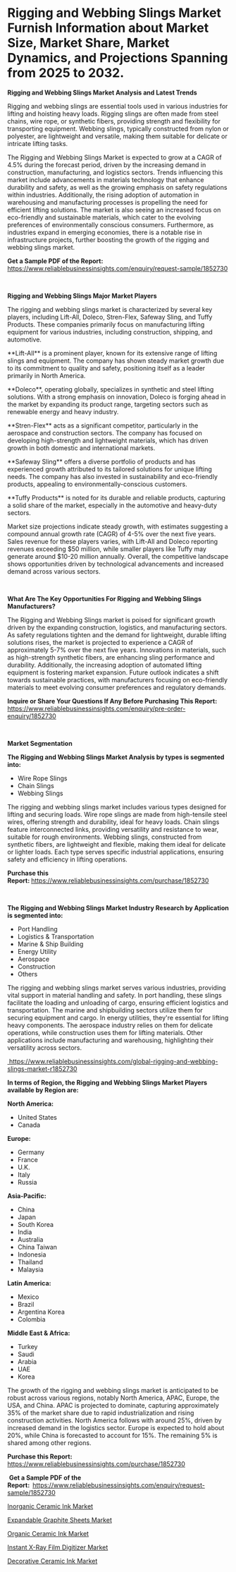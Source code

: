 <p><h1>Rigging and Webbing Slings Market Furnish Information about Market Size, Market Share, Market Dynamics, and Projections Spanning from 2025 to 2032.</h1></p><p><strong>Rigging and Webbing Slings Market Analysis and Latest Trends</strong></p>
<p><p>Rigging and webbing slings are essential tools used in various industries for lifting and hoisting heavy loads. Rigging slings are often made from steel chains, wire rope, or synthetic fibers, providing strength and flexibility for transporting equipment. Webbing slings, typically constructed from nylon or polyester, are lightweight and versatile, making them suitable for delicate or intricate lifting tasks. </p><p>The Rigging and Webbing Slings Market is expected to grow at a CAGR of 4.5% during the forecast period, driven by the increasing demand in construction, manufacturing, and logistics sectors. Trends influencing this market include advancements in materials technology that enhance durability and safety, as well as the growing emphasis on safety regulations within industries. Additionally, the rising adoption of automation in warehousing and manufacturing processes is propelling the need for efficient lifting solutions. The market is also seeing an increased focus on eco-friendly and sustainable materials, which cater to the evolving preferences of environmentally conscious consumers. Furthermore, as industries expand in emerging economies, there is a notable rise in infrastructure projects, further boosting the growth of the rigging and webbing slings market.</p></p>
<p><strong>Get a Sample PDF of the Report:&nbsp;</strong> <a href="https://www.reliablebusinessinsights.com/enquiry/request-sample/1852730?utm_campaign=904&utm_medium=2&utm_source=Github&utm_content=ia&utm_term=03022025&utm_id=rigging-and-webbing-slings">https://www.reliablebusinessinsights.com/enquiry/request-sample/1852730</a></p>
<p>&nbsp;</p>
<p><strong>Rigging and Webbing Slings Major Market Players</strong></p>
<p><p>The rigging and webbing slings market is characterized by several key players, including Lift-All, Doleco, Stren-Flex, Safeway Sling, and Tuffy Products. These companies primarily focus on manufacturing lifting equipment for various industries, including construction, shipping, and automotive.</p><p>**Lift-All** is a prominent player, known for its extensive range of lifting slings and equipment. The company has shown steady market growth due to its commitment to quality and safety, positioning itself as a leader primarily in North America. </p><p>**Doleco**, operating globally, specializes in synthetic and steel lifting solutions. With a strong emphasis on innovation, Doleco is forging ahead in the market by expanding its product range, targeting sectors such as renewable energy and heavy industry.</p><p>**Stren-Flex** acts as a significant competitor, particularly in the aerospace and construction sectors. The company has focused on developing high-strength and lightweight materials, which has driven growth in both domestic and international markets.</p><p>**Safeway Sling** offers a diverse portfolio of products and has experienced growth attributed to its tailored solutions for unique lifting needs. The company has also invested in sustainability and eco-friendly products, appealing to environmentally-conscious customers.</p><p>**Tuffy Products** is noted for its durable and reliable products, capturing a solid share of the market, especially in the automotive and heavy-duty sectors.</p><p>Market size projections indicate steady growth, with estimates suggesting a compound annual growth rate (CAGR) of 4-5% over the next five years. Sales revenue for these players varies, with Lift-All and Doleco reporting revenues exceeding $50 million, while smaller players like Tuffy may generate around $10-20 million annually. Overall, the competitive landscape shows opportunities driven by technological advancements and increased demand across various sectors.</p></p>
<p>&nbsp;</p>
<p><strong>What Are The Key Opportunities For Rigging and Webbing Slings Manufacturers?</strong></p>
<p><p>The Rigging and Webbing Slings market is poised for significant growth driven by the expanding construction, logistics, and manufacturing sectors. As safety regulations tighten and the demand for lightweight, durable lifting solutions rises, the market is projected to experience a CAGR of approximately 5-7% over the next five years. Innovations in materials, such as high-strength synthetic fibers, are enhancing sling performance and durability. Additionally, the increasing adoption of automated lifting equipment is fostering market expansion. Future outlook indicates a shift towards sustainable practices, with manufacturers focusing on eco-friendly materials to meet evolving consumer preferences and regulatory demands.</p></p>
<p><strong>Inquire or Share Your Questions If Any Before Purchasing This Report:</strong> <a href="https://www.reliablebusinessinsights.com/enquiry/pre-order-enquiry/1852730?utm_campaign=904&utm_medium=2&utm_source=Github&utm_content=ia&utm_term=03022025&utm_id=rigging-and-webbing-slings">https://www.reliablebusinessinsights.com/enquiry/pre-order-enquiry/1852730</a></p>
<p>&nbsp;</p>
<p><strong>Market Segmentation</strong></p>
<p><strong>The Rigging and Webbing Slings Market Analysis by types is segmented into:</strong></p>
<p><ul><li>Wire Rope Slings</li><li>Chain Slings</li><li>Webbing Slings</li></ul></p>
<p><p>The rigging and webbing slings market includes various types designed for lifting and securing loads. Wire rope slings are made from high-tensile steel wires, offering strength and durability, ideal for heavy loads. Chain slings feature interconnected links, providing versatility and resistance to wear, suitable for rough environments. Webbing slings, constructed from synthetic fibers, are lightweight and flexible, making them ideal for delicate or lighter loads. Each type serves specific industrial applications, ensuring safety and efficiency in lifting operations.</p></p>
<p><strong>Purchase this Report:&nbsp;</strong><a href="https://www.reliablebusinessinsights.com/purchase/1852730?utm_campaign=904&utm_medium=2&utm_source=Github&utm_content=ia&utm_term=03022025&utm_id=rigging-and-webbing-slings">https://www.reliablebusinessinsights.com/purchase/1852730</a></p>
<p>&nbsp;</p>
<p><strong>The Rigging and Webbing Slings Market Industry Research by Application is segmented into:</strong></p>
<p><ul><li>Port Handling</li><li>Logistics & Transportation</li><li>Marine & Ship Building</li><li>Energy Utility</li><li>Aerospace</li><li>Construction</li><li>Others</li></ul></p>
<p><p>The rigging and webbing slings market serves various industries, providing vital support in material handling and safety. In port handling, these slings facilitate the loading and unloading of cargo, ensuring efficient logistics and transportation. The marine and shipbuilding sectors utilize them for securing equipment and cargo. In energy utilities, they're essential for lifting heavy components. The aerospace industry relies on them for delicate operations, while construction uses them for lifting materials. Other applications include manufacturing and warehousing, highlighting their versatility across sectors.</p></p>
<p><a href="https://www.reliablebusinessinsights.com/global-rigging-and-webbing-slings-market-r1852730?utm_campaign=904&utm_medium=2&utm_source=Github&utm_content=ia&utm_term=03022025&utm_id=rigging-and-webbing-slings">&nbsp;https://www.reliablebusinessinsights.com/global-rigging-and-webbing-slings-market-r1852730</a></p>
<p><strong>In terms of Region, the Rigging and Webbing Slings Market Players available by Region are:</strong></p>
<p>
    <p> <strong> North America: </strong>
        <ul>
            <li>United States</li>
            <li>Canada</li>
        </ul>
        </p> 
    <p> <strong> Europe: </strong>
        <ul>
            <li>Germany</li>
            <li>France</li>
            <li>U.K.</li>
            <li>Italy</li>
            <li>Russia</li>
        </ul>
        </p> 
    <p> <strong> Asia-Pacific: </strong>
        <ul>
            <li>China</li>
            <li>Japan</li>
            <li>South Korea</li>
            <li>India</li>
            <li>Australia</li>
            <li>China Taiwan</li>
            <li>Indonesia</li>
            <li>Thailand</li>
            <li>Malaysia</li>
        </ul>
        </p> 
    <p> <strong> Latin America: </strong>
        <ul>
            <li>Mexico</li>
            <li>Brazil</li>
            <li>Argentina Korea</li>
            <li>Colombia</li>
        </ul>
        </p> 
    <p> <strong> Middle East & Africa: </strong>
        <ul>
            <li>Turkey</li>
            <li>Saudi</li>
            <li>Arabia</li>
            <li>UAE</li>
            <li>Korea</li>
        </ul>
    </p>
    </p>
<p><p>The growth of the rigging and webbing slings market is anticipated to be robust across various regions, notably North America, APAC, Europe, the USA, and China. APAC is projected to dominate, capturing approximately 35% of the market share due to rapid industrialization and rising construction activities. North America follows with around 25%, driven by increased demand in the logistics sector. Europe is expected to hold about 20%, while China is forecasted to account for 15%. The remaining 5% is shared among other regions.</p></p>
<p><strong>Purchase this Report: </strong><a href="https://www.reliablebusinessinsights.com/purchase/1852730?utm_campaign=904&utm_medium=2&utm_source=Github&utm_content=ia&utm_term=03022025&utm_id=rigging-and-webbing-slings">https://www.reliablebusinessinsights.com/purchase/1852730</a></p>
<p>&nbsp;<strong>Get a Sample PDF of the Report:&nbsp;&nbsp;</strong><a href="https://www.reliablebusinessinsights.com/enquiry/request-sample/1852730?utm_campaign=904&utm_medium=2&utm_source=Github&utm_content=ia&utm_term=03022025&utm_id=rigging-and-webbing-slings">https://www.reliablebusinessinsights.com/enquiry/request-sample/1852730</a></p>
<p><strong></strong></p>
<p><p><a href="https://github.com/chongseney974/Market-Research-Report-List-1/blob/main/inorganic-ceramic-ink-market.md?utm_campaign=904&utm_medium=2&utm_source=Github&utm_content=ia&utm_term=03022025&utm_id=rigging-and-webbing-slings">Inorganic Ceramic Ink Market</a></p><p><a href="https://github.com/nathaliehurles7142/Market-Research-Report-List-1/blob/main/expandable-graphite-sheets-market.md?utm_campaign=904&utm_medium=2&utm_source=Github&utm_content=ia&utm_term=03022025&utm_id=rigging-and-webbing-slings">Expandable Graphite Sheets Market</a></p><p><a href="https://github.com/rosalinebhakta48/Market-Research-Report-List-1/blob/main/organic-ceramic-ink-market.md?utm_campaign=904&utm_medium=2&utm_source=Github&utm_content=ia&utm_term=03022025&utm_id=rigging-and-webbing-slings">Organic Ceramic Ink Market</a></p><p><a href="https://github.com/darenph8er/Market-Research-Report-List-1/blob/main/instant-x-ray-film-digitizer-market.md?utm_campaign=904&utm_medium=2&utm_source=Github&utm_content=ia&utm_term=03022025&utm_id=rigging-and-webbing-slings">Instant X-Ray Film Digitizer Market</a></p><p><a href="https://github.com/lateshab69/Market-Research-Report-List-1/blob/main/decorative-ceramic-ink-market.md?utm_campaign=904&utm_medium=2&utm_source=Github&utm_content=ia&utm_term=03022025&utm_id=rigging-and-webbing-slings">Decorative Ceramic Ink Market</a></p></p>